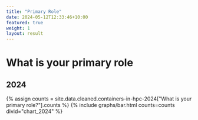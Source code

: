```yaml
---
title: "Primary Role"
date: 2024-05-12T12:33:46+10:00
featured: true
weight: 1
layout: result
---
```


# What is your primary role

## 2024

{% assign counts = site.data.cleaned.containers-in-hpc-2024["What is your primary role?"].counts %}
{% include graphs/bar.html counts=counts divid="chart_2024" %}

